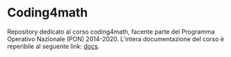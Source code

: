 # Coding4math
Repository dedicato al corso coding4math, facente parte del Programma Operativo Nazionale (PON) 2014-2020. L'intera documentazione del corso è reperibile al seguente link: [docs].


[docs]:https://cubocicloide.github.io/coding4math/